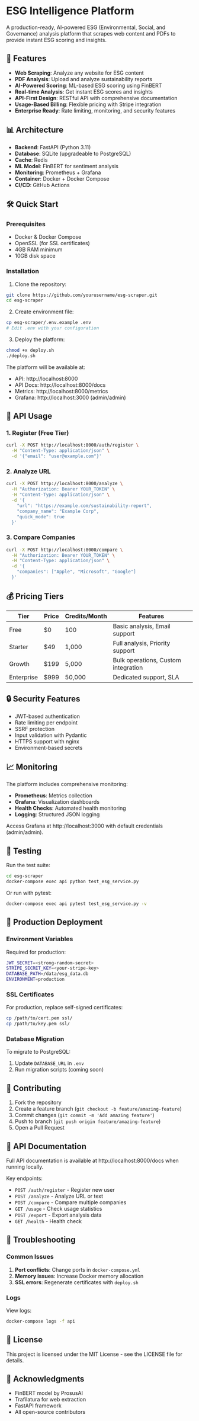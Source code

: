 # ESG Intelligence Platform

A production-ready, AI-powered ESG (Environmental, Social, and Governance) analysis platform that scrapes web content and PDFs to provide instant ESG scoring and insights.

## 🚀 Features

- **Web Scraping**: Analyze any website for ESG content
- **PDF Analysis**: Upload and analyze sustainability reports
- **AI-Powered Scoring**: ML-based ESG scoring using FinBERT
- **Real-time Analysis**: Get instant ESG scores and insights
- **API-First Design**: RESTful API with comprehensive documentation
- **Usage-Based Billing**: Flexible pricing with Stripe integration
- **Enterprise Ready**: Rate limiting, monitoring, and security features

## 📊 Architecture

- **Backend**: FastAPI (Python 3.11)
- **Database**: SQLite (upgradeable to PostgreSQL)
- **Cache**: Redis
- **ML Model**: FinBERT for sentiment analysis
- **Monitoring**: Prometheus + Grafana
- **Container**: Docker + Docker Compose
- **CI/CD**: GitHub Actions

## 🛠️ Quick Start

### Prerequisites

- Docker & Docker Compose
- OpenSSL (for SSL certificates)
- 4GB RAM minimum
- 10GB disk space

### Installation

1. Clone the repository:
```bash
git clone https://github.com/yourusername/esg-scraper.git
cd esg-scraper
```

2. Create environment file:
```bash
cp esg-scraper/.env.example .env
# Edit .env with your configuration
```

3. Deploy the platform:
```bash
chmod +x deploy.sh
./deploy.sh
```

The platform will be available at:
- API: http://localhost:8000
- API Docs: http://localhost:8000/docs
- Metrics: http://localhost:8000/metrics
- Grafana: http://localhost:3000 (admin/admin)

## 🔑 API Usage

### 1. Register (Free Tier)

```bash
curl -X POST http://localhost:8000/auth/register \
  -H "Content-Type: application/json" \
  -d '{"email": "user@example.com"}'
```

### 2. Analyze URL

```bash
curl -X POST http://localhost:8000/analyze \
  -H "Authorization: Bearer YOUR_TOKEN" \
  -H "Content-Type: application/json" \
  -d '{
    "url": "https://example.com/sustainability-report",
    "company_name": "Example Corp",
    "quick_mode": true
  }'
```

### 3. Compare Companies

```bash
curl -X POST http://localhost:8000/compare \
  -H "Authorization: Bearer YOUR_TOKEN" \
  -H "Content-Type: application/json" \
  -d '{
    "companies": ["Apple", "Microsoft", "Google"]
  }'
```

## 💰 Pricing Tiers

| Tier | Price | Credits/Month | Features |
|------|-------|---------------|----------|
| Free | $0 | 100 | Basic analysis, Email support |
| Starter | $49 | 1,000 | Full analysis, Priority support |
| Growth | $199 | 5,000 | Bulk operations, Custom integration |
| Enterprise | $999 | 50,000 | Dedicated support, SLA |

## 🔒 Security Features

- JWT-based authentication
- Rate limiting per endpoint
- SSRF protection
- Input validation with Pydantic
- HTTPS support with nginx
- Environment-based secrets

## 📈 Monitoring

The platform includes comprehensive monitoring:

- **Prometheus**: Metrics collection
- **Grafana**: Visualization dashboards
- **Health Checks**: Automated health monitoring
- **Logging**: Structured JSON logging

Access Grafana at http://localhost:3000 with default credentials (admin/admin).

## 🧪 Testing

Run the test suite:

```bash
cd esg-scraper
docker-compose exec api python test_esg_service.py
```

Or run with pytest:

```bash
docker-compose exec api pytest test_esg_service.py -v
```

## 🚀 Production Deployment

### Environment Variables

Required for production:

```bash
JWT_SECRET=<strong-random-secret>
STRIPE_SECRET_KEY=<your-stripe-key>
DATABASE_PATH=/data/esg_data.db
ENVIRONMENT=production
```

### SSL Certificates

For production, replace self-signed certificates:

```bash
cp /path/to/cert.pem ssl/
cp /path/to/key.pem ssl/
```

### Database Migration

To migrate to PostgreSQL:

1. Update `DATABASE_URL` in `.env`
2. Run migration scripts (coming soon)

## 🤝 Contributing

1. Fork the repository
2. Create a feature branch (`git checkout -b feature/amazing-feature`)
3. Commit changes (`git commit -m 'Add amazing feature'`)
4. Push to branch (`git push origin feature/amazing-feature`)
5. Open a Pull Request

## 📝 API Documentation

Full API documentation is available at http://localhost:8000/docs when running locally.

Key endpoints:

- `POST /auth/register` - Register new user
- `POST /analyze` - Analyze URL or text
- `POST /compare` - Compare multiple companies
- `GET /usage` - Check usage statistics
- `POST /export` - Export analysis data
- `GET /health` - Health check

## 🐛 Troubleshooting

### Common Issues

1. **Port conflicts**: Change ports in `docker-compose.yml`
2. **Memory issues**: Increase Docker memory allocation
3. **SSL errors**: Regenerate certificates with `deploy.sh`

### Logs

View logs:
```bash
docker-compose logs -f api
```

## 📄 License

This project is licensed under the MIT License - see the LICENSE file for details.

## 🙏 Acknowledgments

- FinBERT model by ProsusAI
- Trafilatura for web extraction
- FastAPI framework
- All open-source contributors 